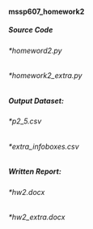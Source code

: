 #### mssp607_homework2
##### Source Code
###### *homeword2.py
###### *homework2_extra.py
##### Output Dataset:
###### *p2_5.csv
###### *extra_infoboxes.csv
##### Written Report:
###### *hw2.docx
###### *hw2_extra.docx
